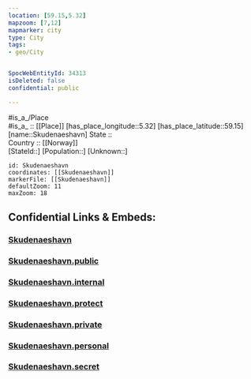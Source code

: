 ```yaml
---
location: [59.15,5.32] 
mapzoom: [7,12] 
mapmarker: city 
type: City
tags:
- geo/City


SpocWebEntityId: 34313
isDeleted: false
confidential: public

---
```

#is_a_/Place  
#is_a_ :: [[Place]] 
[has_place_longitude::5.32] 
[has_place_latitude::59.15] 
[name::Skudenaeshavn] 
State ::  
Country :: [[Norway]]  
[StateId::] 
[Population::] 
[Unknown::] 


```leaflet
id: Skudenaeshavn
coordinates: [[Skudenaeshavn]] 
markerFile: [[Skudenaeshavn]] 
defaultZoom: 11 
maxZoom: 18
```


## Confidential Links & Embeds: 

### [Skudenaeshavn](/_Standards/Earth/Continent/Europe/Europe~North/Norway/City/Skudenaeshavn.md) 

### [Skudenaeshavn.public](/_public/Earth/Continent/Europe/Europe~North/Norway/City/Skudenaeshavn.public.md) 

### [Skudenaeshavn.internal](/_internal/Earth/Continent/Europe/Europe~North/Norway/City/Skudenaeshavn.internal.md) 

### [Skudenaeshavn.protect](/_protect/Earth/Continent/Europe/Europe~North/Norway/City/Skudenaeshavn.protect.md) 

### [Skudenaeshavn.private](/_private/Earth/Continent/Europe/Europe~North/Norway/City/Skudenaeshavn.private.md) 

### [Skudenaeshavn.personal](/_personal/Earth/Continent/Europe/Europe~North/Norway/City/Skudenaeshavn.personal.md) 

### [Skudenaeshavn.secret](/_secret/Earth/Continent/Europe/Europe~North/Norway/City/Skudenaeshavn.secret.md)

